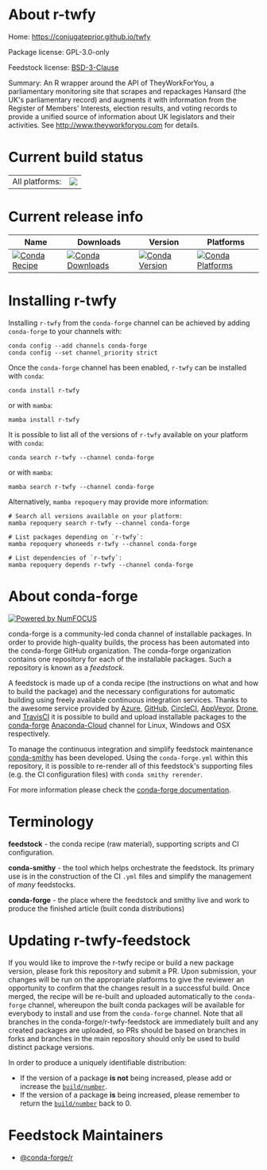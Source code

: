 About r-twfy
============

Home: https://conjugateprior.github.io/twfy

Package license: GPL-3.0-only

Feedstock license: [BSD-3-Clause](https://github.com/conda-forge/r-twfy-feedstock/blob/main/LICENSE.txt)

Summary: An R wrapper around the API of TheyWorkForYou, a parliamentary monitoring site that scrapes and repackages Hansard (the UK's parliamentary record) and augments it with information from the Register of Members' Interests, election results, and voting records to provide a unified source of information about UK legislators and their activities. See <http://www.theyworkforyou.com> for details.

Current build status
====================


<table><tr><td>All platforms:</td>
    <td>
      <a href="https://dev.azure.com/conda-forge/feedstock-builds/_build/latest?definitionId=13734&branchName=main">
        <img src="https://dev.azure.com/conda-forge/feedstock-builds/_apis/build/status/r-twfy-feedstock?branchName=main">
      </a>
    </td>
  </tr>
</table>

Current release info
====================

| Name | Downloads | Version | Platforms |
| --- | --- | --- | --- |
| [![Conda Recipe](https://img.shields.io/badge/recipe-r--twfy-green.svg)](https://anaconda.org/conda-forge/r-twfy) | [![Conda Downloads](https://img.shields.io/conda/dn/conda-forge/r-twfy.svg)](https://anaconda.org/conda-forge/r-twfy) | [![Conda Version](https://img.shields.io/conda/vn/conda-forge/r-twfy.svg)](https://anaconda.org/conda-forge/r-twfy) | [![Conda Platforms](https://img.shields.io/conda/pn/conda-forge/r-twfy.svg)](https://anaconda.org/conda-forge/r-twfy) |

Installing r-twfy
=================

Installing `r-twfy` from the `conda-forge` channel can be achieved by adding `conda-forge` to your channels with:

```
conda config --add channels conda-forge
conda config --set channel_priority strict
```

Once the `conda-forge` channel has been enabled, `r-twfy` can be installed with `conda`:

```
conda install r-twfy
```

or with `mamba`:

```
mamba install r-twfy
```

It is possible to list all of the versions of `r-twfy` available on your platform with `conda`:

```
conda search r-twfy --channel conda-forge
```

or with `mamba`:

```
mamba search r-twfy --channel conda-forge
```

Alternatively, `mamba repoquery` may provide more information:

```
# Search all versions available on your platform:
mamba repoquery search r-twfy --channel conda-forge

# List packages depending on `r-twfy`:
mamba repoquery whoneeds r-twfy --channel conda-forge

# List dependencies of `r-twfy`:
mamba repoquery depends r-twfy --channel conda-forge
```


About conda-forge
=================

[![Powered by
NumFOCUS](https://img.shields.io/badge/powered%20by-NumFOCUS-orange.svg?style=flat&colorA=E1523D&colorB=007D8A)](https://numfocus.org)

conda-forge is a community-led conda channel of installable packages.
In order to provide high-quality builds, the process has been automated into the
conda-forge GitHub organization. The conda-forge organization contains one repository
for each of the installable packages. Such a repository is known as a *feedstock*.

A feedstock is made up of a conda recipe (the instructions on what and how to build
the package) and the necessary configurations for automatic building using freely
available continuous integration services. Thanks to the awesome service provided by
[Azure](https://azure.microsoft.com/en-us/services/devops/), [GitHub](https://github.com/),
[CircleCI](https://circleci.com/), [AppVeyor](https://www.appveyor.com/),
[Drone](https://cloud.drone.io/welcome), and [TravisCI](https://travis-ci.com/)
it is possible to build and upload installable packages to the
[conda-forge](https://anaconda.org/conda-forge) [Anaconda-Cloud](https://anaconda.org/)
channel for Linux, Windows and OSX respectively.

To manage the continuous integration and simplify feedstock maintenance
[conda-smithy](https://github.com/conda-forge/conda-smithy) has been developed.
Using the ``conda-forge.yml`` within this repository, it is possible to re-render all of
this feedstock's supporting files (e.g. the CI configuration files) with ``conda smithy rerender``.

For more information please check the [conda-forge documentation](https://conda-forge.org/docs/).

Terminology
===========

**feedstock** - the conda recipe (raw material), supporting scripts and CI configuration.

**conda-smithy** - the tool which helps orchestrate the feedstock.
                   Its primary use is in the construction of the CI ``.yml`` files
                   and simplify the management of *many* feedstocks.

**conda-forge** - the place where the feedstock and smithy live and work to
                  produce the finished article (built conda distributions)


Updating r-twfy-feedstock
=========================

If you would like to improve the r-twfy recipe or build a new
package version, please fork this repository and submit a PR. Upon submission,
your changes will be run on the appropriate platforms to give the reviewer an
opportunity to confirm that the changes result in a successful build. Once
merged, the recipe will be re-built and uploaded automatically to the
`conda-forge` channel, whereupon the built conda packages will be available for
everybody to install and use from the `conda-forge` channel.
Note that all branches in the conda-forge/r-twfy-feedstock are
immediately built and any created packages are uploaded, so PRs should be based
on branches in forks and branches in the main repository should only be used to
build distinct package versions.

In order to produce a uniquely identifiable distribution:
 * If the version of a package **is not** being increased, please add or increase
   the [``build/number``](https://docs.conda.io/projects/conda-build/en/latest/resources/define-metadata.html#build-number-and-string).
 * If the version of a package **is** being increased, please remember to return
   the [``build/number``](https://docs.conda.io/projects/conda-build/en/latest/resources/define-metadata.html#build-number-and-string)
   back to 0.

Feedstock Maintainers
=====================

* [@conda-forge/r](https://github.com/conda-forge/r/)

